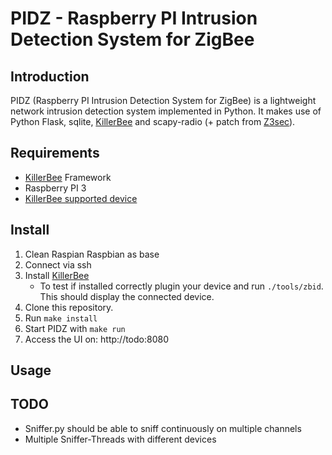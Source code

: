 # PIDZ - Raspberry PI Intrusion Detection System for ZigBee

## Introduction
PIDZ (Raspberry PI Intrusion Detection System for ZigBee) is a lightweight network intrusion detection system implemented in Python. It makes use of Python Flask, sqlite, [KillerBee](https://github.com/riverloopsec/killerbee) and scapy-radio (+ patch from [Z3sec](https://github.com/IoTsec/Z3sec)).

## Requirements
- [KillerBee](https://github.com/riverloopsec/killerbee) Framework
- Raspberry PI 3
- [KillerBee supported device](https://github.com/riverloopsec/killerbee#required-hardware)

## Install
1. Clean Raspian Raspbian as base
2. Connect via ssh
3. Install [KillerBee](https://github.com/riverloopsec/killerbee)
    + To test if installed correctly plugin your device and run `./tools/zbid`. This should display the connected device.
4. Clone this repository.
5. Run `make install`
6. Start PIDZ with `make run`
7. Access the UI on: http://todo:8080

## Usage

## TODO
- Sniffer.py should be able to sniff continuously on multiple channels
- Multiple Sniffer-Threads with different devices

